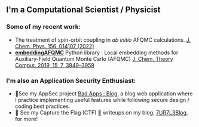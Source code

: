 
## I'm a Computational Scientist / Physicist

### Some of my recent work:

 - The treatment of spin-orbit coupling in *ab initio* AFQMC calculations. [J. Chem. Phys. 156, 014107 (2022)](https://aip.scitation.org/doi/10.1063/5.0075900)
 - [**embeddingAFQMC**](https://github.com/bkesk/embeddingAFQMC) Python library : Local embedding methods for Auxiliary-Field Quantum Monte Carlo (AFQMC) [J. Chem. Theory Comput. 2019, 15, 7, 3949–3959](https://pubs.acs.org/doi/10.1021/acs.jctc.8b01244)


### I'm also an Application Security Enthusiast:

  - 🔭See my AppSec project [Bad Apps : Blog](https://github.com/bkesk/bad-apps-blog), a blog web application where I practice implementing useful features while following secure design / coding best practices.
  - 🏁 See my Capture the Flag (CTF) 🏁 writeups on my blog, [7UR7L3Blog](https://7ur7l3blog.tech/), for more!

